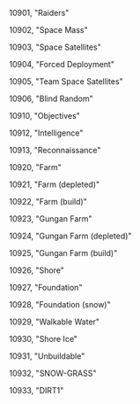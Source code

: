 ﻿10901, "Raiders"

10902, "Space Mass"

10903, "Space Satellites"

10904, "Forced Deployment"

10905, "Team Space Satellites"

10906, "Blind Random"

10910, "Objectives"

10912, "Intelligence"

10913, "Reconnaissance"

10920, "Farm"

10921, "Farm (depleted)"

10922, "Farm (build)"

10923, "Gungan Farm"

10924, "Gungan Farm (depleted)"

10925, "Gungan Farm (build)"

10926, "Shore"

10927, "Foundation"

10928, "Foundation (snow)"

10929, "Walkable Water"

10930, "Shore Ice"

10931, "Unbuildable"

10932, "SNOW-GRASS"

10933, "DIRT1"

